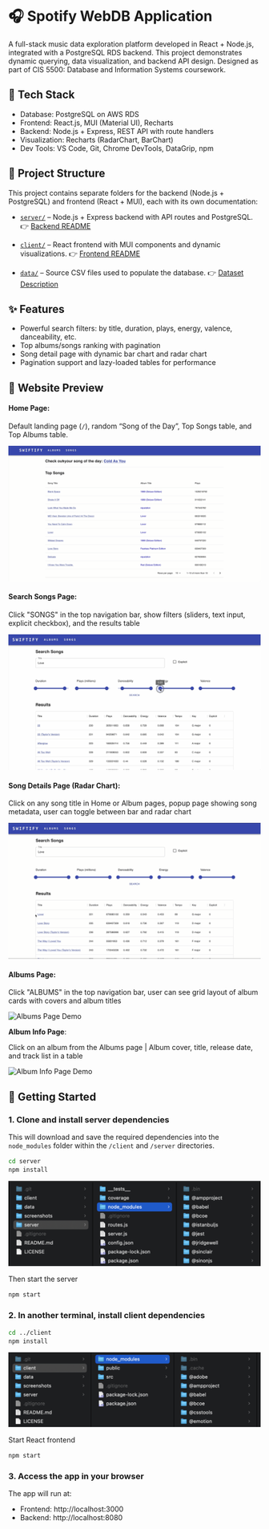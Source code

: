# 🎧 Spotify WebDB Application

A full-stack music data exploration platform developed in React + Node.js, integrated with a PostgreSQL RDS backend. This project demonstrates dynamic querying, data visualization, and backend API design. Designed as part of CIS 5500: Database and Information Systems coursework.



## 🔧 Tech Stack
- Database: PostgreSQL on AWS RDS
- Frontend: React.js, MUI (Material UI), Recharts
- Backend: Node.js + Express, REST API with route handlers
- Visualization: Recharts (RadarChart, BarChart)
- Dev Tools: VS Code, Git, Chrome DevTools, DataGrip, npm


## 📂 Project Structure

This project contains separate folders for the backend (Node.js + PostgreSQL) and frontend (React + MUI), each with its own documentation:

- [`server/`](./server) – Node.js + Express backend with API routes and PostgreSQL. 👉 [Backend README](./server/README.md)

- [`client/`](./client) – React frontend with MUI components and dynamic visualizations. 👉 [Frontend README](./client/README.md)

- [`data/`](./data) – Source CSV files used to populate the database. 👉 [Dataset Description](./data/README.md)



## ✨ Features
- Powerful search filters: by title, duration, plays, energy, valence, danceability, etc.
- Top albums/songs ranking with pagination
- Song detail page with dynamic bar chart and radar chart 
- Pagination support and lazy-loaded tables for performance





## 📸 Website Preview

#### **Home Page**: 

Default landing page (`/`), random “Song of the Day”, Top Songs table, and Top Albums table.

![Home Page Demo](screenshots/homepage.GIF)

#### **Search Songs Page**:

Click "SONGS" in the top navigation bar, show filters (sliders, text input, explicit checkbox), and the results table

![Search Songs Page Demo](screenshots/searchsongspage.GIF)

#### **Song Details Page (Radar Chart)**:

Click on any song title in Home or Album pages, popup page showing song metadata, user can toggle between bar and radar chart

![Song Details Page Demo](screenshots/songdetailpage.GIF)


#### **Albums Page**:

Click "ALBUMS" in the top navigation bar, user can see grid layout of album cards with covers and album titles

![Albums Page Demo](screenshots/albumspage.GIF)


**Album Info Page**:

Click on an album from the Albums page | Album cover, title, release date, and track list in a table 

![Album Info Page Demo](screenshots/albuminfopage.GIF)




## 🚀 Getting Started

### 1. Clone and install server dependencies
This will download and save the required dependencies into the `node_modules` folder within the `/client` and `/server` directories.

```bash
cd server
npm install
```

![server dependencies](screenshots/server_dependencies.png)

Then start the server
```bash
npm start
```



### 2. In another terminal, install client dependencies

```bash
cd ../client
npm install
```

![client dependencies](screenshots/client_dependencies.png)


Start React frontend
```bash
npm start
```

### 3. Access the app in your browser

The app will run at:
- Frontend: http://localhost:3000
- Backend: http://localhost:8080
